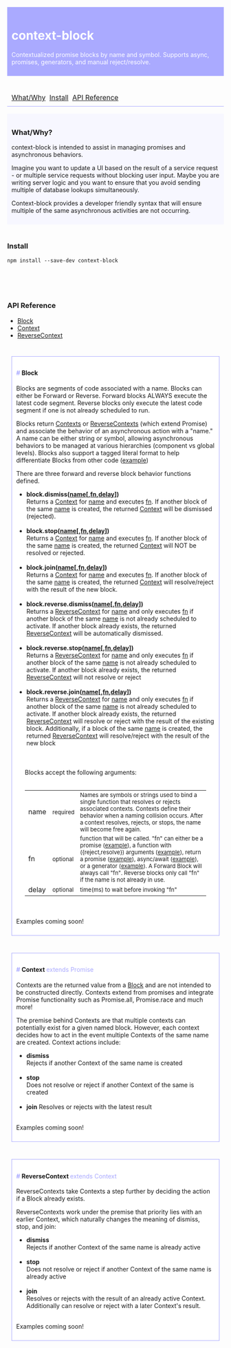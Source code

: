 


<div id="top" style="background:#aaf;z-index:3;position:relative;background-image:linear-gradient(#66f,transparent);background:#aaf;color:white;padding:10px;">

# context-block
Contextualized promise blocks by name and symbol.  Supports async, promises, generators, and manual reject/resolve.
</div>
<div style="top:20px;margin:0 auto;padding:10px;z-index:3;padding-bottom:0px;font-size:medium;background:white;border-bottom:solid 1px #aaf;width:auto;color:red;background:transparent;pointer-events:none;">
<br>
<div style="display:block;position:relative;height:auto;width:auto;padding-bottom:10px;padding-top:10px;pointer-events:all">
<a href="#what">What/Why</a>&nbsp;
<a href="#install">Install</a>&nbsp;
<a href="#api">API Reference</a>
</div>
</div>
</div>

<br>

<div id="what" style="background:#f7f7ff;padding:10px">

### What/Why?
context-block is intended to assist in managing promises and asynchronous behaviors. 

Imagine you want to update a UI based on the result of a service request - or multiple service requests without blocking
user input. Maybe you are writing server logic and you want to ensure that you avoid sending multiple of database lookups simultaneously.

Context-block provides a developer friendly syntax that will ensure multiple of the same asynchronous activities are not occurring.

</div>
<br>

<div id="install"/>

### Install
````
npm install --save-dev context-block
````
<br>
<br>
<br>
<div id="api" />

### API Reference
* <a href="#block">Block<a>
* <a href="#block">Context<a>
* <a href="#block">ReverseContext<a>

<div id="block" style="padding:10px 10px 10px 10px;background:#fff;margin:40px 10px 0px 10px;border:solid 1px #aaf">

#### <div style="display:inline-block;color:#aaf">#</div> Block

Blocks are segments of code associated with a name. Blocks can either be Forward or Reverse.  Forward blocks ALWAYS execute the latest code segment.  Reverse blocks only execute the latest code segment if one is not already scheduled to run.

Blocks return <a href="context">Contexts</a> or <a href="#reverse">ReverseContexts</a> (which extend Promise) and associate the behavior of an asynchronous action with a "name."  A name can be either string or symbol, allowing asynchronous behaviors to be managed
at various hierarchies (component vs global levels).  Blocks also support a tagged literal format to help differentiate Blocks from other code (<a href="#ex-tagged-literal">example</a>)

There are three forward and reverse block behavior functions defined.  <br>
* <b>block.dismiss(<a href="#name">name</a>[,<a href="#fn">fn</a>,<a href="#delay">delay</a>])</b> <br> Returns a <a href="#context">Context</a> for <a href="#name">name</a> and executes <a href="#fn">fn</a>.  If another block of the same <a href="#name">name</a> is created, the returned <a href="#context">Context</a> will be dismissed (rejected).<br><br>
* <b>block.stop(<a href="#name">name</a>[,<a href="#fn">fn</a>,<a href="#delay">delay</a>])</b><br>Returns a <a href="#context">Context</a> for <a href="#name">name</a> and executes <a href="#fn">fn</a>.  If another block of the same <a href="#name">name</a> is created, the returned <a href="#context">Context</a> will NOT be resolved or rejected.<br><br>
* <b>block.join(<a href="#name">name</a>[,<a href="#fn">fn</a>,<a href="#delay">delay</a>])</b> <br>Returns a <a href="#context">Context</a> for <a href="#name">name</a> and executes <a href="#fn">fn</a>.  If another block of the same <a href="#name">name</a> is created, the returned <a href="#context">Context</a> will resolve/reject with the result of the new block.<br><br>
* <b>block.reverse.dismiss(<a href="#name">name</a>[,<a href="#fn">fn</a>,<a href="#delay">delay</a>])</b><br>Returns a <a href="#reverse">ReverseContext</a> for <a href="#name">name</a> and only executes <a href="#fn">fn</a> if another block of the same  <a href="#name">name</a>  is not already scheduled to activate.  If another block already exists, the returned <a href="#reverse">ReverseContext</a> will be automatically dismissed.<br><br>
* <b>block.reverse.stop(<a href="#name">name</a>[,<a href="#fn">fn</a>,<a href="#delay">delay</a>])</b><br>Returns a <a href="#reverse">ReverseContext</a> for <a href="#name">name</a> and only executes <a href="#fn">fn</a> if another block of the same  <a href="#name">name</a>  is not already scheduled to activate.  If another block already exists, the returned <a href="#reverse">ReverseContext</a> will not resolve or reject<br><br>
* <b>block.reverse.join(<a href="#name">name</a>[,<a href="#fn">fn</a>,<a href="#delay">delay</a>])</b><br>Returns a <a href="#reverse">ReverseContext</a> for <a href="#name">name</a> and only executes <a href="#fn">fn</a> if another block of the same <a href="#name">name</a> is not already scheduled to activate.  If another block already exists, the returned <a href="#reverse">ReverseContext</a> will resolve or reject with the result of the existing block.  Additionally, if a block of the same <a href="#name">name</a> is created, the returned <a href="#reverse">ReverseContext</a> will resolve/reject with the result of the new block  <br><br>


<div style="padding:20px">
Blocks accept the following arguments:
<br>
<br>
<table >
<tr><td id="#name">name</td><td style="font-size:small">required</td><td style="font-size:small">Names are symbols or strings used to bind a single function that resolves or rejects associated contexts.  Contexts define their behavior when a naming collision occurs.  After a context resolves, rejects, or stops, the name will become free again.</td></tr>
<tr><td id="#fn">fn</td><td style="font-size:small">optional</td><td style="font-size:small">function that will be called.  "fn" can either be a promise (<a href="#ex-promise">example</a>),  a function with ({reject,resolve}) arguments (<a href="#ex-detect">example</a>), return a promise (<a href="#ex-ret-promise">example</a>), async/await (<a href="#ex-async">example</a>), or a generator (<a href="#ex-generator">example</a>).  A Forward Block will always call "fn".  Reverse blocks only call "fn" if the name is not already in use.
</td></tr>
<tr><td>delay</td><td style="font-size:small">optional</td><td style="font-size:small">time(ms) to wait before invoking "fn"</td></tr>
</table>
</div>


Examples coming soon!
</div>


<div id="context" style="padding:10px 10px 10px 10px;background:#fff;margin:40px 10px 0px 10px;border:solid 1px #aaf">

#### <div style="display:inline-block;color:#aaf">#</div> Context <span style="color:#aaf;font-weight:normal">extends Promise</span>


Contexts are the returned value from a <a href="#block">Block</a> and are not intended to be constructed directly. 
Contexts extend from promises and integrate Promise functionality such as Promise.all, Promise.race and much more!  

The premise behind Contexts are that multiple contexts can potentially exist for a given named block.  However, each context decides how to act in the event multiple Contexts of the same name are created.  Context actions include:
* <b>dismiss</b><br>  Rejects if another Context of the same name is created<br><br>
* <b>stop</b><br>  Does not resolve or reject if another Context of the same is created<br><br>
* <b>join</b>  Resolves or rejects with the latest result<br><br>

Examples coming soon!
</div>


<div id="context" style="padding:10px 10px 10px 10px;background:#fff;margin:40px 10px 0px 10px;border:solid 1px #aaf">

#### <div style="display:inline-block;color:#aaf">#</div> ReverseContext <span style="color:#aaf;font-weight:normal">extends Context</span>

ReverseContexts take Contexts a step further by deciding the action if a Block already exists.


ReverseContexts work under the premise
that priority lies with an earlier Context, which naturally changes the meaning of dismiss, stop, and join:

* <b>dismiss</b><br>
Rejects if another Context of the same name is already active
<br><br>
* <b>stop</b><br>
Does not resolve or reject if another Context of the same name is already active<br><br>
* <b>join</b><br>
Resolves or rejects with the result of an already active Context.  Additionally can resolve or reject with a later Context's result.<br><br>



Examples coming soon!

